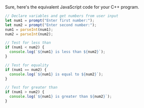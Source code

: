 Sure, here's the equivalent JavaScript code for your C++ program. 

```javascript
// Declare variables and get numbers from user input
let num1 = prompt("Enter first number:");
let num2 = prompt("Enter second number:");
num1 = parseInt(num1);
num2 = parseInt(num2);

// Test for less than
if (num1 < num2) {
  console.log(`${num1} is less than ${num2}`);
} 

// Test for equality
if (num1 == num2) {
  console.log(`${num1} is equal to ${num2}`);
} 

// Test for greater than
if (num1 > num2) {
  console.log(`${num1} is greater than ${num2}`);
} 
```
